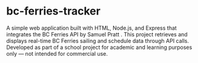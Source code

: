 # bc-ferries-tracker
A simple web application built with HTML, Node.js, and Express that integrates the BC Ferries API by Samuel Pratt . This project retrieves and displays real-time BC Ferries sailing and schedule data through API calls.  Developed as part of a school project for academic and learning purposes only — not intended for commercial use.
